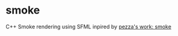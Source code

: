 # smoke
C++ Smoke rendering using SFML inpired by [pezza's work: smoke](https://www.youtube.com/watch?v=n-tLlBNgS3g)
